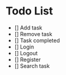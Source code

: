 # Todo List

- [] Add task
- [] Remove task
- [] Task completed
- [] Login
- [] Logout
- [] Register
- [] Search task
